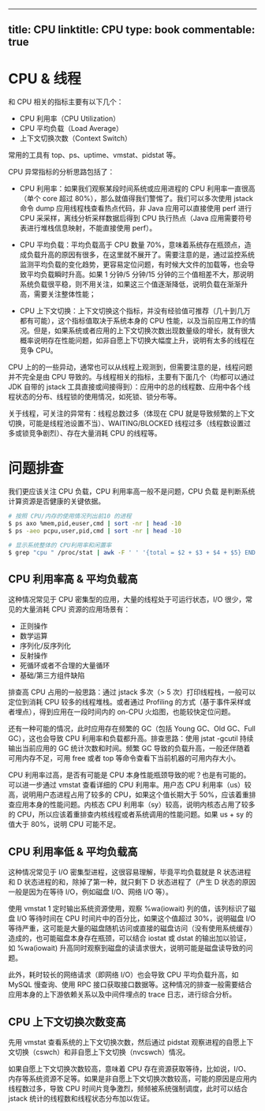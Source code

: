
---
title: CPU
linktitle: CPU
type: book
commentable: true
---

# CPU & 线程

和 CPU 相关的指标主要有以下几个：

- CPU 利用率（CPU Utilization）
- CPU 平均负载（Load Average）
- 上下文切换次数（Context Switch）

常用的工具有 top、ps、uptime、vmstat、pidstat 等。

CPU 异常指标的分析思路包括了：

- CPU 利用率：如果我们观察某段时间系统或应用进程的 CPU 利用率一直很高（单个 core 超过 80%），那么就值得我们警惕了。我们可以多次使用 jstack 命令 dump 应用线程栈查看热点代码，非 Java 应用可以直接使用 perf 进行 CPU 采采样，离线分析采样数据后得到 CPU 执行热点（Java 应用需要符号表进行堆栈信息映射，不能直接使用 perf）。

- CPU 平均负载：平均负载高于 CPU 数量 70%，意味着系统存在瓶颈点，造成负载升高的原因有很多，在这里就不展开了。需要注意的是，通过监控系统监测平均负载的变化趋势，更容易定位问题，有时候大文件的加载等，也会导致平均负载瞬时升高。如果 1 分钟/5 分钟/15 分钟的三个值相差不大，那说明系统负载很平稳，则不用关注，如果这三个值逐渐降低，说明负载在渐渐升高，需要关注整体性能；

- CPU 上下文切换：上下文切换这个指标，并没有经验值可推荐（几十到几万都有可能），这个指标值取决于系统本身的 CPU 性能，以及当前应用工作的情况。但是，如果系统或者应用的上下文切换次数出现数量级的增长，就有很大概率说明存在性能问题，如非自愿上下切换大幅度上升，说明有太多的线程在竞争 CPU。

CPU 上的的一些异动，通常也可以从线程上观测到，但需要注意的是，线程问题并不完全是由 CPU 导致的。与线程相关的指标，主要有下面几个（均都可以通过 JDK 自带的 jstack 工具直接或间接得到）：应用中的总的线程数、应用中各个线程状态的分布、线程锁的使用情况，如死锁、锁分布等。

关于线程，可关注的异常有：线程总数过多（体现在 CPU 就是导致频繁的上下文切换，可能是线程池设置不当）、WAITING/BLOCKED 线程过多（线程数设置过多或锁竞争剧烈）、存在大量消耗 CPU 的线程等。

# 问题排查

我们更应该关注 CPU 负载，CPU 利用率高一般不是问题，CPU 负载 是判断系统计算资源是否健康的关键依据。

```sh
# 按照 CPU/内存的使用情况列出前10 的进程
$ ps axo %mem,pid,euser,cmd | sort -nr | head -10
$ ps -aeo pcpu,user,pid,cmd | sort -nr | head -10

# 显示系统整体的 CPU利用率和闲置率
$ grep "cpu " /proc/stat | awk -F ' ' '{total = $2 + $3 + $4 + $5} END {print "idle \t used\n" $5*100/total "% " $2*100/total "%"}'
```

## CPU 利用率高 & 平均负载高

这种情况常见于 CPU 密集型的应用，大量的线程处于可运行状态，I/O 很少，常见的大量消耗 CPU 资源的应用场景有：

- 正则操作
- 数学运算
- 序列化/反序列化
- 反射操作
- 死循环或者不合理的大量循环
- 基础/第三方组件缺陷

排查高 CPU 占用的一般思路：通过 jstack 多次（> 5 次）打印线程栈，一般可以定位到消耗 CPU 较多的线程堆栈。或者通过 Profiling 的方式（基于事件采样或者埋点），得到应用在一段时间内的 on-CPU 火焰图，也能较快定位问题。

还有一种可能的情况，此时应用存在频繁的 GC（包括 Young GC、Old GC、Full GC），这也会导致 CPU 利用率和负载都升高。排查思路：使用 jstat -gcutil 持续输出当前应用的 GC 统计次数和时间。频繁 GC 导致的负载升高，一般还伴随着可用内存不足，可用 free 或者 top 等命令查看下当前机器的可用内存大小。

CPU 利用率过高，是否有可能是 CPU 本身性能瓶颈导致的呢？也是有可能的。可以进一步通过 vmstat 查看详细的 CPU 利用率。用户态 CPU 利用率（us）较高，说明用户态进程占用了较多的 CPU，如果这个值长期大于 50%，应该着重排查应用本身的性能问题。内核态 CPU 利用率（sy）较高，说明内核态占用了较多的 CPU，所以应该着重排查内核线程或者系统调用的性能问题。如果 us + sy 的值大于 80%，说明 CPU 可能不足。

## CPU 利用率低 & 平均负载高

这种情况常见于 I/O 密集型进程，这很容易理解，毕竟平均负载就是 R 状态进程和 D 状态进程的和，除掉了第一种，就只剩下 D 状态进程了（产生 D 状态的原因一般是因为在等待 I/O，例如磁盘 I/O、网络 I/O 等）。

使用 vmstat 1 定时输出系统资源使用，观察 %wa(iowait) 列的值，该列标识了磁盘 I/O 等待时间在 CPU 时间片中的百分比，如果这个值超过 30%，说明磁盘 I/O 等待严重，这可能是大量的磁盘随机访问或直接的磁盘访问（没有使用系统缓存）造成的，也可能磁盘本身存在瓶颈，可以结合 iostat 或 dstat 的输出加以验证，如 %wa(iowait) 升高同时观察到磁盘的读请求很大，说明可能是磁盘读导致的问题。

此外，耗时较长的网络请求（即网络 I/O）也会导致 CPU 平均负载升高，如 MySQL 慢查询、使用 RPC 接口获取接口数据等。这种情况的排查一般需要结合应用本身的上下游依赖关系以及中间件埋点的 trace 日志，进行综合分析。

## CPU 上下文切换次数变高

先用 vmstat 查看系统的上下文切换次数，然后通过 pidstat 观察进程的自愿上下文切换（cswch）和非自愿上下文切换（nvcswch）情况。

如果自愿上下文切换次数较高，意味着 CPU 存在资源获取等待，比如说，I/O、内存等系统资源不足等。如果是非自愿上下文切换次数较高，可能的原因是应用内线程数过多，导致 CPU 时间片竞争激烈，频频被系统强制调度，此时可以结合 jstack 统计的线程数和线程状态分布加以佐证。

    